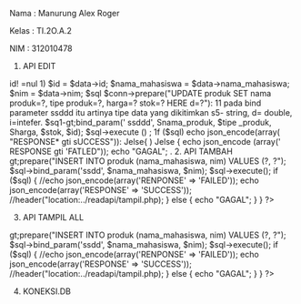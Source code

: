 Nama  : Manurung Alex Roger

Kelas : TI.2O.A.2

NIM   : 312010478

1. API EDIT

<?php
    require_once(' . -/config/koneksi_db. php');
    $data - json_decode (file_get_contents (" php: //input"));

    if ($data->id! =nul 1)
        $id                = $data-&gt;id;
        $nama_mahasiswa    = $data-&gt;nama_mahasiswa;
        $nim               = $data-&gt;nim;

        $sql $conn-&gt;prepare("UPDATE produk SET nama produk=?, tipe produk=?, harga=? stok=? HERE d=?"):
        11 pada bind parameter ssddd itu artinya tipe data yang dikitimkan s5- string, d= double, i=intefer.
        $sq1-gt;bind_param(' ssddd', Snama_produk, $tipe _produk, Sharga, $stok, $id);
        $sql-&gt;execute () ;
        1f ($sql)
            echo json_encode(array( "RESPONSE* gti sUCCESS")):
        Jelse{
        )
        Jelse {
            echo json_encode (array(' RESPONSE gti 'FATLED"));
        echo "GAGAL";
        
.  
2. API TAMBAH

<?php
    require_once('../config/koneksi_db.php');
    if (isset($_POST['nama_mahasiswa']) && isset($_POST['harga']) &amp;&amp; isset($_POST['stok'])) {
        $nama_mahasiswa = $_POST['nama_mahasiswa'];
        $nim  = $_POST['nim'];
        $sql = $conn->gt;prepare("INSERT INTO produk (nama_mahasiswa, nim) VALUES (?, ?");
        $sql-&gt;bind_param('ssdd', $nama_mahasiswa, $nim);
        $sql-&gt;execute();
        if ($sql) {
         //echo json_encode(array('RENPONSE' =&gt; 'FAILED'));
         echo json_encode(array('RESPONSE' => 'SUCCESS'));
         //header("location:../readapi/tampil.php);
         } else {
         echo "GAGAL";
         }
    }
    
?>



3. API TAMPIL ALL


<?php
    require_once('../config/koneksi_db.php');
    if (isset($_POST['nama_mahasiswa']) && isset($_POST['harga']) &amp;&amp; isset($_POST['stok'])) {
        $nama_mahasiswa = $_POST['nama_mahasiswa'];
        $nim  = $_POST['nim'];
        $sql = $conn->gt;prepare("INSERT INTO produk (nama_mahasiswa, nim) VALUES (?, ?");
        $sql-&gt;bind_param('ssdd', $nama_mahasiswa, $nim);
        $sql-&gt;execute();
        if ($sql) {
         //echo json_encode(array('RENPONSE' =&gt; 'FAILED'));
         echo json_encode(array('RESPONSE' => 'SUCCESS'));
         //header("location:../readapi/tampil.php);
         } else {
         echo "GAGAL";
         }
    }
    
?>



4. KONEKSI.DB

<?php
    define('HOST', 'localhost');
    define('USER', 'root');
    define('DB', 'latihan_restful');
    //password disesuaikan dengan akses ke database masing-masing
    define('PASS', '');
    $conn = new mysqli(HOST,USER,PASS,DB) or die('Koneksi error untuk mengakses database');
?>
